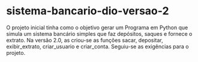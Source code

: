 # sistema-bancario-dio-versao-2
O projeto inicial tinha como o objetivo gerar um Programa em Python que simula um sistema bancário simples que faz depósitos, saques e fornece o extrato. Na versão 2.0, as criou-se as funções sacar, depositar, exibir_extrato, criar_usuario e criar_conta. Seguiu-se as exigências para o projeto.
